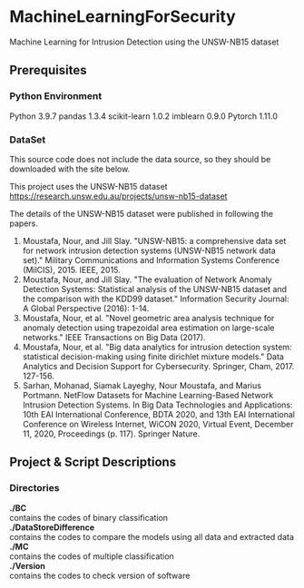 # MachineLearningForSecurity
Machine Learning for Intrusion Detection using the UNSW-NB15 dataset

## Prerequisites
### Python Environment
Python 3.9.7
pandas 1.3.4
scikit-learn 1.0.2
imblearn 0.9.0
Pytorch 1.11.0

### DataSet
This source code does not include the data source, so they should be downloaded with the site below.

This project uses the UNSW-NB15 dataset
https://research.unsw.edu.au/projects/unsw-nb15-dataset

The details of the UNSW-NB15 dataset were published in following the papers.
1. Moustafa, Nour, and Jill Slay. "UNSW-NB15: a comprehensive data set for network intrusion detection systems (UNSW-NB15 network data set)." Military Communications and Information Systems Conference (MilCIS), 2015. IEEE, 2015.
2. Moustafa, Nour, and Jill Slay. "The evaluation of Network Anomaly Detection Systems: Statistical analysis of the UNSW-NB15 dataset and the comparison with the KDD99 dataset." Information Security Journal: A Global Perspective (2016): 1-14.
3. Moustafa, Nour, et al. "Novel geometric area analysis technique for anomaly detection using trapezoidal area estimation on large-scale networks." IEEE Transactions on Big Data (2017).
4. Moustafa, Nour, et al. "Big data analytics for intrusion detection system: statistical decision-making using finite dirichlet mixture models." Data Analytics and Decision Support for Cybersecurity. Springer, Cham, 2017. 127-156.
5. Sarhan, Mohanad, Siamak Layeghy, Nour Moustafa, and Marius Portmann. NetFlow Datasets for Machine Learning-Based Network Intrusion Detection Systems. In Big Data Technologies and Applications: 10th EAI International Conference, BDTA 2020, and 13th EAI International Conference on Wireless Internet, WiCON 2020, Virtual Event, December 11, 2020, Proceedings (p. 117). Springer Nature.

## Project & Script Descriptions
### Directories
**./BC**  
contains the codes of binary classification  
**./DataStoreDifference**  
contains the codes to compare the models using all data and extracted data  
**./MC**  
contains the codes of multiple classification  
**./Version**  
contains the codes to check version of software  
